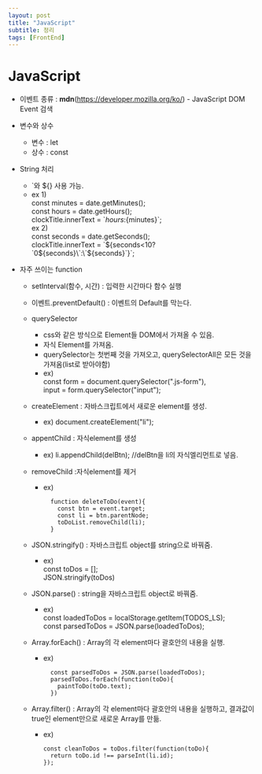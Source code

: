 ```yaml
---
layout: post
title: "JavaScript"
subtitle: 정리
tags: [FrontEnd]
---
```


# JavaScript

- 이벤트 종류 : **mdn**(https://developer.mozilla.org/ko/) - JavaScript DOM Event 검색
- 변수와 상수
  - 변수 : let
  - 상수 : const
- String 처리

  - `와 ${} 사용 가능.
  - ex 1)  
    const minutes = date.getMinutes();  
    const hours = date.getHours();  
    clockTitle.innerText = \`${hours}:${minutes}\`;  
    ex 2)  
    const seconds = date.getSeconds();  
    clockTitle.innerText = \`${seconds<10?\`0${seconds}\`:\`${seconds}\`}\`;

- 자주 쓰이는 function

  - setInterval(함수, 시간) : 입력한 시간마다 함수 실행
  - 이벤트.preventDefault() : 이벤트의 Default를 막는다.
  - querySelector
    - css와 같은 방식으로 Element들 DOM에서 가져올 수 있음.
    - 자식 Element를 가져옴.
    - querySelector는 첫번째 것을 가져오고, querySelectorAll은 모든 것을 가져옴(list로 받아야함)
    - ex)  
      const form = document.querySelector(".js-form"),  
      input = form.querySelector("input");
  - createElement : 자바스크립트에서 새로운 element를 생성.
    - ex) document.createElement("li");
  - appentChild : 자식element를 생성
    - ex) li.appendChild(delBtn); //delBtn을 li의 자식엘리먼트로 넣음.
  - removeChild :자식element를 제거

    - ex)

            function deleteToDo(event){
              const btn = event.target;
              const li = btn.parentNode;
              toDoList.removeChild(li);
            }

  - JSON.stringify() : 자바스크립트 object를 string으로 바꿔줌.
    - ex)  
      const toDos = [];  
      JSON.stringify(toDos)
  - JSON.parse() : string을 자바스크립트 object로 바꿔줌.
    - ex)  
      const loadedToDos = localStorage.getItem(TODOS_LS);  
      const parsedToDos = JSON.parse(loadedToDos);
  - Array.forEach() : Array의 각 element마다 괄호안의 내용을 실행.

    - ex)

            const parsedToDos = JSON.parse(loadedToDos);
            parsedToDos.forEach(function(toDo){
              paintToDo(toDo.text);
            })

  - Array.filter() : Array의 각 element마다 괄호안의 내용을 실행하고, 결과값이 true인 element만으로 새로운 Array를 만듦.

    - ex)

          const cleanToDos = toDos.filter(function(toDo){
            return toDo.id !== parseInt(li.id);
          });
